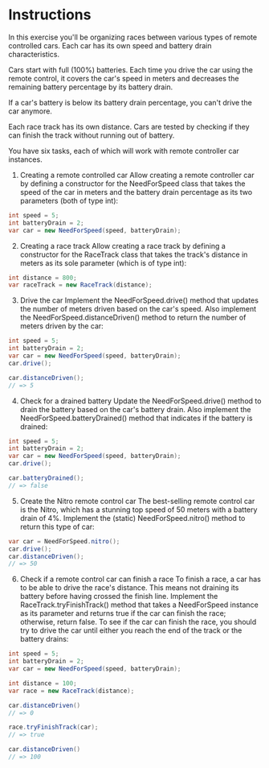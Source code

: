 # Instructions
In this exercise you'll be organizing races between various types of remote controlled cars. Each car has its own speed and battery drain characteristics.

Cars start with full (100%) batteries. Each time you drive the car using the remote control, it covers the car's speed in meters and decreases the remaining battery percentage by its battery drain.

If a car's battery is below its battery drain percentage, you can't drive the car anymore.

Each race track has its own distance. Cars are tested by checking if they can finish the track without running out of battery.

You have six tasks, each of which will work with remote controller car instances.

1. Creating a remote controlled car
Allow creating a remote controller car by defining a constructor for the NeedForSpeed class that takes the speed of the car in meters and the battery drain percentage as its two parameters (both of type int):
```java
int speed = 5;
int batteryDrain = 2;
var car = new NeedForSpeed(speed, batteryDrain);
```
2. Creating a race track
Allow creating a race track by defining a constructor for the RaceTrack class that takes the track's distance in meters as its sole parameter (which is of type int):
```java
int distance = 800;
var raceTrack = new RaceTrack(distance);
```
3. Drive the car
Implement the NeedForSpeed.drive() method that updates the number of meters driven based on the car's speed. Also implement the NeedForSpeed.distanceDriven() method to return the number of meters driven by the car:
```java
int speed = 5;
int batteryDrain = 2;
var car = new NeedForSpeed(speed, batteryDrain);
car.drive();

car.distanceDriven();
// => 5
```
4. Check for a drained battery
Update the NeedForSpeed.drive() method to drain the battery based on the car's battery drain. Also implement the NeedForSpeed.batteryDrained() method that indicates if the battery is drained:
```java
int speed = 5;
int batteryDrain = 2;
var car = new NeedForSpeed(speed, batteryDrain);
car.drive();

car.batteryDrained();
// => false
```
5. Create the Nitro remote control car
The best-selling remote control car is the Nitro, which has a stunning top speed of 50 meters with a battery drain of 4%. Implement the (static) NeedForSpeed.nitro() method to return this type of car:
```java
var car = NeedForSpeed.nitro();
car.drive();
car.distanceDriven();
// => 50
```
6. Check if a remote control car can finish a race
To finish a race, a car has to be able to drive the race's distance. This means not draining its battery before having crossed the finish line. Implement the RaceTrack.tryFinishTrack() method that takes a NeedForSpeed instance as its parameter and returns true if the car can finish the race; otherwise, return false. To see if the car can finish the race, you should try to drive the car until either you reach the end of the track or the battery drains:
```java
int speed = 5;
int batteryDrain = 2;
var car = new NeedForSpeed(speed, batteryDrain);

int distance = 100;
var race = new RaceTrack(distance);

car.distanceDriven()
// => 0

race.tryFinishTrack(car);
// => true

car.distanceDriven()
// => 100
```
